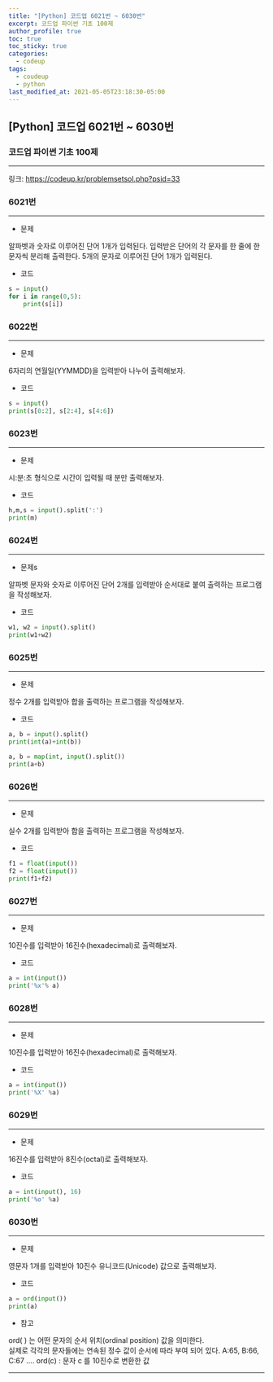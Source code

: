 ```yaml
---
title: "[Python] 코드업 6021번 ~ 6030번"
excerpt: 코드업 파이썬 기초 100제
author_profile: true
toc: true
toc_sticky: true
categories: 
  - codeup
tags:
  - coudeup
  - python
last_modified_at: 2021-05-05T23:18:30-05:00
---
```




## [Python] 코드업 6021번 ~ 6030번



### 코드업 파이썬 기초 100제

***

링크: <https://codeup.kr/problemsetsol.php?psid=33>


### 6021번

***

- 문제

알파벳과 숫자로 이루어진 단어 1개가 입력된다. 
입력받은 단어의 각 문자를 한 줄에 한 문자씩 분리해 출력한다. 
5개의 문자로 이루어진 단어 1개가 입력된다. 

- 코드

```python
s = input()
for i in range(0,5):
    print(s[i])
```

### 6022번

***

- 문제

6자리의 연월일(YYMMDD)을 입력받아 나누어 출력해보자. 

- 코드

```python
s = input()
print(s[0:2], s[2:4], s[4:6])
```


### 6023번

***

- 문제

시:분:초 형식으로 시간이 입력될 때 분만 출력해보자. 

- 코드

```python
h,m,s = input().split(':')
print(m)
```

### 6024번

***

- 문제s

알파벳 문자와 숫자로 이루어진 단어 2개를 입력받아 
순서대로 붙여 출력하는 프로그램을 작성해보자. 

- 코드

```python
w1, w2 = input().split()
print(w1+w2)
```

### 6025번

***

- 문제

정수 2개를 입력받아 
합을 출력하는 프로그램을 작성해보자. 

- 코드

```python
a, b = input().split()
print(int(a)+int(b))
```
```python
a, b = map(int, input().split())
print(a+b)
```

### 6026번

***

- 문제

실수 2개를 입력받아 
합을 출력하는 프로그램을 작성해보자.

- 코드

```python
f1 = float(input())
f2 = float(input())
print(f1+f2)
```

### 6027번

***

- 문제

10진수를 입력받아 16진수(hexadecimal)로 출력해보자. 

- 코드

```python
a = int(input())
print('%x'% a)
```

### 6028번

***

- 문제

10진수를 입력받아 16진수(hexadecimal)로 출력해보자. 

- 코드

```python
a = int(input())
print('%X' %a)
```

### 6029번

***

- 문제

16진수를 입력받아 8진수(octal)로 출력해보자. 

- 코드

```python
a = int(input(), 16)
print('%o' %a)
```

### 6030번

***

- 문제

영문자 1개를 입력받아 10진수 유니코드(Unicode) 값으로 출력해보자.

- 코드

```python
a = ord(input())
print(a)
```

- 참고

ord( ) 는 어떤 문자의 순서 위치(ordinal position) 값을 의미한다.  
실제로 각각의 문자들에는 연속된 정수 값이 순서에 따라 부여 되어 있다. A:65, B:66, C:67 .... 
ord(c) : 문자 c 를 10진수로 변환한 값 

***